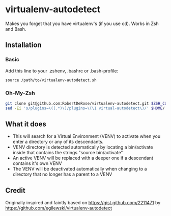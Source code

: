 # virtualenv-autodetect

Makes you forget that you have virtualenv's (if you use cd).
Works in Zsh and Bash.

## Installation

### Basic

Add this line to your .zshenv, .bashrc or .bash-profile:

```source /path/to/virtualenv-autodetect.sh```

### Oh-My-Zsh

```zsh
git clone git@github.com:RobertDeRose/virtualenv-autodetect.git $ZSH_CUSTOM/plugins/virtualenv-autodetect
sed -Ei 's/plugins=\((.*)\)/plugins=\(\1 virtual-autodetect\)/' $HOME/.zshrc
```

## What it does

* This will search for a Virtual Environment (VENV) to activate when you enter a directory or any of its descendants.
* VENV directory is detected automatically by locating a bin/activate inside that contains the strings "source bin/activate"
* An active VENV will be replaced with a deeper one if a descendant contains it's own VENV
* The VENV will be deactivated automatically when changing to a directory that no longer has a parent to a VENV

## Credit

Originally inspired and faintly based on https://gist.github.com/2211471 by https://github.com/egilewski/virtualenv-autodetect
